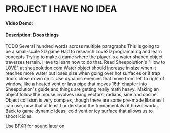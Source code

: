 # PROJECT I HAVE NO IDEA
#### Video Demo: <insert url>
#### Description: Does things
TODO Several hundred words across multiple paragraphs
This is going to be a small-scale 2D game
Had to research Love2D programming and learn concepts
Trying to make a game where the player is a water shaped object traverses terrain. Have to learn how to do that. 
Read Sheepolution's "How to LOVE" at sheepolution.com
Water object should increase in size when it reaches more water but loses size when going over hot surfaces or if trap doors close down on it.
Use dynamic enemies that move from left to right of window, like a heated vent or lava pipe that moves
16th chapter into Sheepolution's guide and things are getting really math heavy. Making an object follow the mouse involves using vectors, radians, sine and cosine.
Object collision is very complex, though there are some pre-made libraries I can use, now that at least I understand the fundamentals of how it works.
Back to game dynamic ideas, cold vent or icy surface that allows us to shoot icicles.


Use BFXR for sound later on
